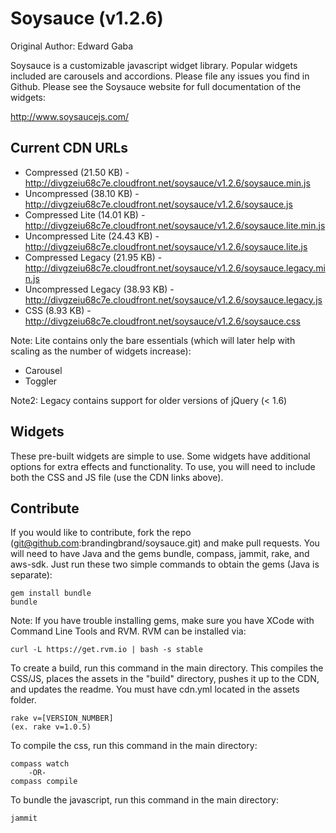 # Soysauce (v1.2.6)
Original Author: Edward Gaba

Soysauce is a customizable javascript widget library. Popular widgets included are carousels and accordions. Please file any issues you find in Github. Please see the Soysauce website for full documentation of the widgets:

http://www.soysaucejs.com/

## Current CDN URLs
* Compressed (21.50 KB) - http://divgzeiu68c7e.cloudfront.net/soysauce/v1.2.6/soysauce.min.js
* Uncompressed (38.10 KB) - http://divgzeiu68c7e.cloudfront.net/soysauce/v1.2.6/soysauce.js
* Compressed Lite (14.01 KB) - http://divgzeiu68c7e.cloudfront.net/soysauce/v1.2.6/soysauce.lite.min.js
* Uncompressed Lite (24.43 KB) - http://divgzeiu68c7e.cloudfront.net/soysauce/v1.2.6/soysauce.lite.js
* Compressed Legacy (21.95 KB) - http://divgzeiu68c7e.cloudfront.net/soysauce/v1.2.6/soysauce.legacy.min.js
* Uncompressed Legacy (38.93 KB) - http://divgzeiu68c7e.cloudfront.net/soysauce/v1.2.6/soysauce.legacy.js
* CSS (8.93 KB) - http://divgzeiu68c7e.cloudfront.net/soysauce/v1.2.6/soysauce.css

Note: Lite contains only the bare essentials (which will later help with scaling as the number of widgets increase):
* Carousel
* Toggler

Note2: Legacy contains support for older versions of jQuery (< 1.6)

## Widgets
These pre-built widgets are simple to use. Some widgets have additional options for extra effects and functionality. To use, you will need to include both the CSS and JS file (use the CDN links above).

## Contribute
If you would like to contribute, fork the repo (git@github.com:brandingbrand/soysauce.git) and make pull requests. You will need to have Java and the gems bundle, compass, jammit, rake, and aws-sdk. Just run these two simple commands to obtain the gems (Java is separate):

	gem install bundle
	bundle

Note: If you have trouble installing gems, make sure you have XCode with Command Line Tools and RVM. RVM can be installed via:

	curl -L https://get.rvm.io | bash -s stable

To create a build, run this command in the main directory. This compiles the CSS/JS, places the assets in the "build" directory, pushes it up to the CDN, and updates the readme. You must have cdn.yml located in the assets folder.

	rake v=[VERSION_NUMBER]
	(ex. rake v=1.0.5)

To compile the css, run this command in the main directory:

	compass watch
		-OR-
	compass compile

To bundle the javascript, run this command in the main directory:

	jammit
